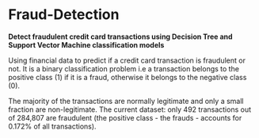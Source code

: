 # Fraud-Detection
__Detect  fraudulent credit card transactions using Decision Tree and Support Vector Machine classification models__

Using financial data to predict if a credit card transaction is fraudulent or not. It is a binary classification problem i.e a transaction belongs to the positive class (1) if it is a fraud, otherwise it belongs to the negative class (0).

The majority of the transactions are normally legitimate and only a small fraction are non-legitimate. The current dataset: only 492 transactions out of 284,807 are fraudulent (the positive class - the frauds - accounts for 0.172% of all transactions).
